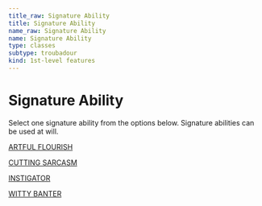 ```yaml
---
title_raw: Signature Ability
title: Signature Ability
name_raw: Signature Ability
name: Signature Ability
type: classes
subtype: troubadour
kind: 1st-level features
---
```


# Signature Ability

Select one signature ability from the options below. Signature abilities can be used at will.

[ARTFUL FLOURISH](./Artful%20Flourish.md)

[CUTTING SARCASM](./Cutting%20Sarcasm.md)

[INSTIGATOR](./Instigator.md)

[WITTY BANTER](./Witty%20Banter.md)
